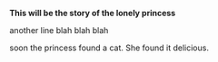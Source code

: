 __This will be the story of the lonely princess__

another line blah blah blah

soon the princess found a cat.  She found it delicious.
